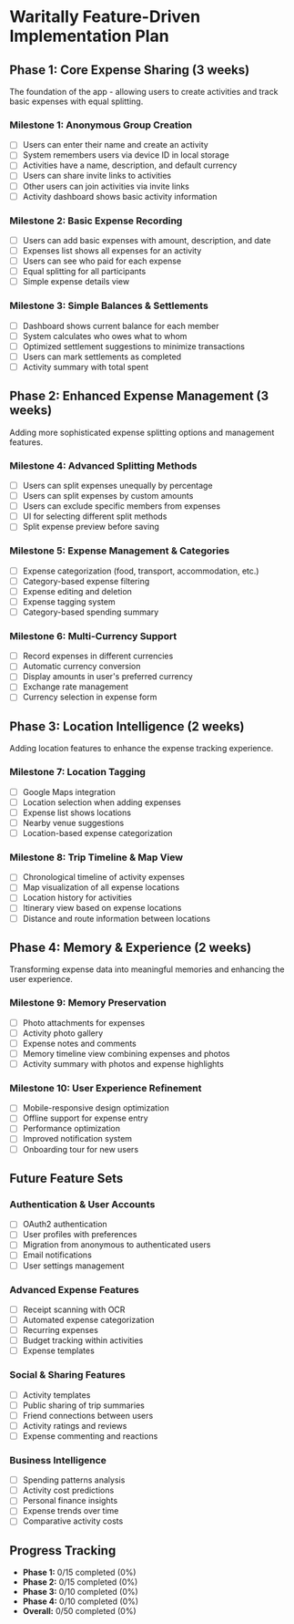 # Waritally Feature-Driven Implementation Plan

## Phase 1: Core Expense Sharing (3 weeks)

The foundation of the app - allowing users to create activities and track basic expenses with equal splitting.

### Milestone 1: Anonymous Group Creation
- [ ] Users can enter their name and create an activity
- [ ] System remembers users via device ID in local storage
- [ ] Activities have a name, description, and default currency
- [ ] Users can share invite links to activities
- [ ] Other users can join activities via invite links
- [ ] Activity dashboard shows basic activity information

### Milestone 2: Basic Expense Recording
- [ ] Users can add basic expenses with amount, description, and date
- [ ] Expenses list shows all expenses for an activity
- [ ] Users can see who paid for each expense
- [ ] Equal splitting for all participants
- [ ] Simple expense details view

### Milestone 3: Simple Balances & Settlements
- [ ] Dashboard shows current balance for each member
- [ ] System calculates who owes what to whom
- [ ] Optimized settlement suggestions to minimize transactions
- [ ] Users can mark settlements as completed
- [ ] Activity summary with total spent

## Phase 2: Enhanced Expense Management (3 weeks)

Adding more sophisticated expense splitting options and management features.

### Milestone 4: Advanced Splitting Methods
- [ ] Users can split expenses unequally by percentage
- [ ] Users can split expenses by custom amounts
- [ ] Users can exclude specific members from expenses
- [ ] UI for selecting different split methods
- [ ] Split expense preview before saving

### Milestone 5: Expense Management & Categories
- [ ] Expense categorization (food, transport, accommodation, etc.)
- [ ] Category-based expense filtering
- [ ] Expense editing and deletion
- [ ] Expense tagging system
- [ ] Category-based spending summary

### Milestone 6: Multi-Currency Support
- [ ] Record expenses in different currencies
- [ ] Automatic currency conversion
- [ ] Display amounts in user's preferred currency
- [ ] Exchange rate management
- [ ] Currency selection in expense form

## Phase 3: Location Intelligence (2 weeks)

Adding location features to enhance the expense tracking experience.

### Milestone 7: Location Tagging
- [ ] Google Maps integration
- [ ] Location selection when adding expenses
- [ ] Expense list shows locations
- [ ] Nearby venue suggestions
- [ ] Location-based expense categorization

### Milestone 8: Trip Timeline & Map View
- [ ] Chronological timeline of activity expenses
- [ ] Map visualization of all expense locations
- [ ] Location history for activities
- [ ] Itinerary view based on expense locations
- [ ] Distance and route information between locations

## Phase 4: Memory & Experience (2 weeks)

Transforming expense data into meaningful memories and enhancing the user experience.

### Milestone 9: Memory Preservation
- [ ] Photo attachments for expenses
- [ ] Activity photo gallery
- [ ] Expense notes and comments
- [ ] Memory timeline view combining expenses and photos
- [ ] Activity summary with photos and expense highlights

### Milestone 10: User Experience Refinement
- [ ] Mobile-responsive design optimization
- [ ] Offline support for expense entry
- [ ] Performance optimization
- [ ] Improved notification system
- [ ] Onboarding tour for new users

## Future Feature Sets

### Authentication & User Accounts
- [ ] OAuth2 authentication
- [ ] User profiles with preferences
- [ ] Migration from anonymous to authenticated users
- [ ] Email notifications
- [ ] User settings management

### Advanced Expense Features
- [ ] Receipt scanning with OCR
- [ ] Automated expense categorization
- [ ] Recurring expenses
- [ ] Budget tracking within activities
- [ ] Expense templates

### Social & Sharing Features
- [ ] Activity templates
- [ ] Public sharing of trip summaries
- [ ] Friend connections between users
- [ ] Activity ratings and reviews
- [ ] Expense commenting and reactions

### Business Intelligence
- [ ] Spending patterns analysis
- [ ] Activity cost predictions
- [ ] Personal finance insights
- [ ] Expense trends over time
- [ ] Comparative activity costs

## Progress Tracking

- **Phase 1:** 0/15 completed (0%)
- **Phase 2:** 0/15 completed (0%)
- **Phase 3:** 0/10 completed (0%)
- **Phase 4:** 0/10 completed (0%)
- **Overall:** 0/50 completed (0%)